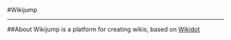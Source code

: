 #Wikijump

----

##About
Wikijump is a platform for creating wikis, based on [Wikidot](http://wikidot.com.) 